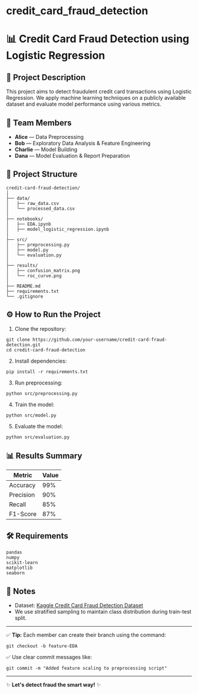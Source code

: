 # credit_card_fraud_detection
# 📊 Credit Card Fraud Detection using Logistic Regression

## 📝 Project Description
This project aims to detect fraudulent credit card transactions using Logistic Regression. We apply machine learning techniques on a publicly available dataset and evaluate model performance using various metrics.

## 👥 Team Members
- **Alice** — Data Preprocessing
- **Bob** — Exploratory Data Analysis & Feature Engineering
- **Charlie** — Model Building
- **Dana** — Model Evaluation & Report Preparation

## 📂 Project Structure
```
credit-card-fraud-detection/
│
├── data/
│   ├── raw_data.csv
│   └── processed_data.csv
│
├── notebooks/
│   ├── EDA.ipynb
│   ├── model_logistic_regression.ipynb
│
├── src/
│   ├── preprocessing.py
│   ├── model.py
│   └── evaluation.py
│
├── results/
│   ├── confusion_matrix.png
│   └── roc_curve.png
│
├── README.md
├── requirements.txt
└── .gitignore
```

## ⚙️ How to Run the Project
1. Clone the repository:
```
git clone https://github.com/your-username/credit-card-fraud-detection.git
cd credit-card-fraud-detection
```
2. Install dependencies:
```
pip install -r requirements.txt
```
3. Run preprocessing:
```
python src/preprocessing.py
```
4. Train the model:
```
python src/model.py
```
5. Evaluate the model:
```
python src/evaluation.py
```

## 📊 Results Summary
| Metric          | Value |
|-----------------|-------|
| Accuracy        | 99%   |
| Precision       | 90%   |
| Recall          | 85%   |
| F1-Score        | 87%   |

## 🛠️ Requirements
```
pandas
numpy
scikit-learn
matplotlib
seaborn
```

## 📌 Notes
- Dataset: [Kaggle Credit Card Fraud Detection Dataset](https://www.kaggle.com/datasets/mlg-ulb/creditcardfraud)
- We use stratified sampling to maintain class distribution during train-test split.

---
✅ **Tip:** Each member can create their branch using the command:
```
git checkout -b feature-EDA
```

✅ Use clear commit messages like:
```
git commit -m "Added feature scaling to preprocessing script"
```

---
✨ **Let's detect fraud the smart way!** ✨
